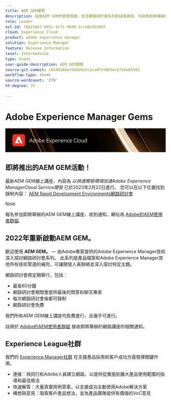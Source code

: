 ```yaml
---
title: AEM GEM課程
description: 這是AEM GEM的登陸頁面，包含網路研討會系列和註冊資訊、先前和即將舉辦的網路研討會的相關資訊
role: Leader
exl-id: f8d210e7-b05c-4c71-9640-2cc50e2b309f
cloud: Experience Cloud
product: adobe experience manager
solution: Experience Manager
feature: Release Information
level: Intermediate
type: Event
user-guide-description: AEM GEM課程
source-git-commit: c6540288afd5bd5e2c2cad7c5803ecbf1de65542
workflow-type: tm+mt
source-wordcount: '279'
ht-degree: 2%

---
```


# Adobe Experience Manager Gems

<img alt="數位體驗" src="./assets/ADX_Gems.png"/>

## 即將推出的AEM GEM活動！

<!---  Remove the comment marks, and put the upcoming event in the below table

<table style="max-width: 1214px;">
<tr>
  <td style="vertical-align: top;">
    <a href="https://www.youtube.com/watch?v=f1T9XU9TCJU">
      <img alt="Experience League LIVE Oct 25" src="assets/Oct25_2022_exl_live_banner_web_1920_WebBanner.png">
    </a>
    <div>
      <a href="https://www.youtube.com/watch?v=f1T9XU9TCJU">
        <strong>Deliver the right offer at the right time with decision management</strong>
      </a>
      <br/><em>with Sandra Hausmann, Ben Tepfer, Brandon Poyfair, and Jason Hickey</em>
      <br/><em>October 25, 2022</em>
    </div>
  </td>
</tr>
</table>

--->
最新AEM GEM線上講座，內容為 *以快速開發環境加速Adobe Experience ManagerCloud Service開發* 已於2023年2月22日進行。
您可以在以下位置找到錄制內容： [AEM Rapid Development Environments網路研討會](/help/gems2023/Rapid-Development-Environments.md)

>[!NOTE]
>
> 報名參加即將舉辦的AEM GEM線上講座，收到通知，網址為 [Adobe的AEM使用者群組](https://aem-augs.adobe.com/).

## 2022年重新啟動AEM GEM。

歡迎使用 **AEM GEM。**  — 由Adobe專家提供的Adobe Experience Manager技術深入探討網路研討會系列。 此系列是產品檔案和Adobe Experience Manager其他所有技術管道的補充，可讓開發人員聯絡並深入探討特定主題。

網路研討會將定期舉行，包括：

* 最長60分鐘
* 網路研討會期間會提供最後的問答和聊天專家
* 每次網路研討會後都可錄制
* 網路研討會免費

我們所有AEM GEM線上講座均免費進行，且幾乎可進行。

註冊於 [Adobe的AEM使用者群組](https://aem-augs.adobe.com/) 接收即將舉辦的網路講座的相關通知。

## Experience League社群

我們的 [Experience Manager社群](https://experienceleaguecommunities.adobe.com/t5/adobe-experience-manager/ct-p/adobe-experience-manager-community) 在支援產品採用和客戶成功方面發揮關鍵作用。

* 連接：與同行和Adobe人員建立網路，以提供從實施到擴大產品使用範圍的指導和最佳做法
* 快速解答：大量真實用例答案，以支援成功主動使用Adobe解決方案
* 構想與意見：吸取客戶產品想法，並為產品團隊提供有價值的VoC意見


